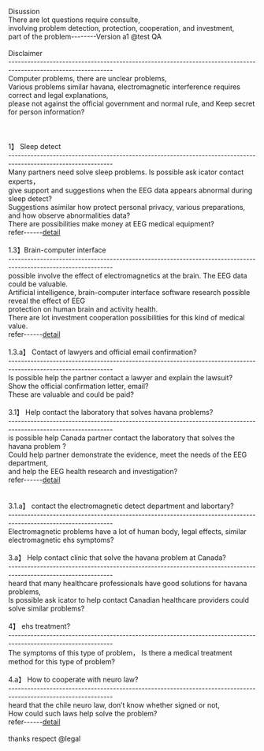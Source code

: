 Disussion<br>
There are lot questions require consulte,<br>
involving problem detection, protection, cooperation, and investment,<br>
part of the problem--------Version a1 @test QA<br>
<br>
Disclaimer<br>
---------------------------------------------------------------------------------------------------------------<br>
Computer problems, there are unclear problems,<br>
Various problems similar havana, electromagnetic interference requires correct and legal explanations,<br>
please not against the official government and normal rule, and Keep secret for person information?<br>
<br>
<br>
<br>
1】 Sleep detect<br>
---------------------------------------------------------------------------------------------------------------<br>
Many partners need solve sleep problems. Is possible ask icator contact experts，<br>
give support and suggestions when the EEG data appears abnormal during sleep detect?<br>
Suggestions asimilar how protect personal privacy, various preparations, and how observe abnormalities data?<br>
There are possibilities make money at EEG medical equipment?<br>
refer------<a href="https://mne.tools/stable/auto_tutorials/clinical/60_sleep.html">detail</a><br>
<br>
1.3】Brain-computer interface<br>
---------------------------------------------------------------------------------------------------------------<br>
possible involve the effect of electromagnetics at the brain. The EEG data could be valuable.<br>
Artificial intelligence, brain-computer interface software research possible reveal the effect of EEG<br>
protection on human brain and activity health.<br>
There are lot investment cooperation possibilities for this kind of medical value.<br>
refer------<a href="https://store.neurosky.com/collections/apps">detail</a><br>
<br>
1.3.a】 Contact of lawyers and official email confirmation?<br>
---------------------------------------------------------------------------------------------------------------<br>
Is possible help the partner contact a lawyer and explain the lawsuit?<br>
Show the official confirmation letter, email?<br>
These are valuable and could be paid?<br>
<br>
3.1】 Help contact the laboratory that solves havana problems?<br>
---------------------------------------------------------------------------------------------------------------<br>
is possible help Canada partner contact the laboratory that solves the havana problem ?<br>
Could help partner demonstrate the evidence, meet the needs of the EEG department,<br>
and help the EEG health research and investigation?<br>
refer------<a href="https://ottawacitizen.com/news/local-news/i-should-not-have-been-sent-back-there-canadian-diplomat-says-government-sent-him-back-to-cuba-with-brain-injury">detail</a><br><br>
<br>
3.1.a】 contact the electromagnetic detect department and labortary?<br>
---------------------------------------------------------------------------------------------------------------<br>
Electromagnetic problems have a lot of human body, legal effects, similar electromagnetic ehs symptoms?<br>
<br>
3.a】 Help contact clinic that solve the havana problem at Canada?<br>
---------------------------------------------------------------------------------------------------------------<br>
heard that many healthcare professionals have good solutions for havana problems,<br>
Is possible ask icator to help contact Canadian healthcare providers could solve similar problems?<br>
<br>
4】 ehs treatment?<br>
---------------------------------------------------------------------------------------------------------------<br>
The symptoms of this type of problem， Is there a medical treatment method for this type of problem?<br>
<br>
4.a】 How to cooperate with neuro law?<br>
---------------------------------------------------------------------------------------------------------------<br>
heard that the chile neuro law, don’t know whether signed or not,<br>
How could such laws help solve the problem?<br>
refer------<a href="https://spectrum.ieee.org/neurotech-neurorights?fbclid=IwAR2rY49pd2wqOgzifZ-Ua6VcCVZZHydbreCrDcl2lJ3a8H7en9tECtLeZFs">detail</a><br>
<br>
thanks respect @legal<br>

